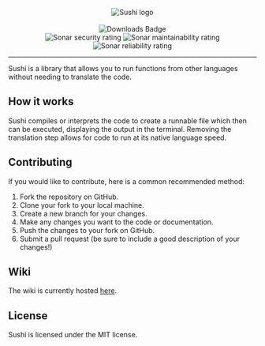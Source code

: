 <p align='center'>
    <img src="https://user-images.githubusercontent.com/47505116/215187622-ea13d72c-178d-48bb-aba4-1398abf3347d.png" alt="Sushi logo">
    <br/><br/>
    <img src="https://img.shields.io/pypi/dm/sushipy.svg" alt="Downloads Badge"/>
    <br/>
    <img src="https://sonarcloud.io/api/project_badges/measure?project=dev-sushi_sushi&metric=security_rating" alt="Sonar security rating"/>
    <img src="https://sonarcloud.io/api/project_badges/measure?project=dev-sushi_sushi&metric=sqale_rating" alt="Sonar maintainability rating"/>
    <img src="https://sonarcloud.io/api/project_badges/measure?project=dev-sushi_sushi&metric=reliability_rating" alt="Sonar reliability rating"/>
</p>

---

Sushi is a library that allows you to run functions from other languages without needing to translate the code.

## How it works

Sushi compiles or interprets the code to create a runnable file which then can be executed, displaying the output in the terminal. Removing the translation step allows for code to run at its native language speed.

## Contributing

If you would like to contribute, here is a common recommended method:

1. Fork the repository on GitHub.
2. Clone your fork to your local machine.
3. Create a new branch for your changes.
4. Make any changes you want to the code or documentation.
5. Push the changes to your fork on GitHub.
6. Submit a pull request (be sure to include a good description of your changes!)

## Wiki

The wiki is currently hosted [here](dev-sushi.github.io/docs/).

## License

Sushi is licensed under the MIT license.
